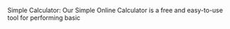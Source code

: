 Simple Calculator: Our Simple Online Calculator is a free and easy-to-use tool for performing basic
